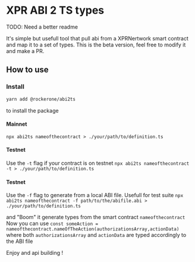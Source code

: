 # XPR ABI 2 TS types 

TODO: Need a better readme

It's simple but usefull tool that pull abi from a XPRNertwork smart contract and map it to a set of types. 
This is the beta version, feel free to modify it and make a PR.

## How to use 

### Install  
```bash 
yarn add @rockerone/abi2ts
``` 
to install the package

#### Mainnet 
```npx abi2ts nameofthecontract > ./your/path/to/definition.ts```

#### Testnet 
Use the `-t` flag if your contract is on testnet
```npx abi2ts nameofthecontract -t > ./your/path/to/definition.ts```

#### Testnet 
Use the `-f` flag to generate from a local ABI file. Usefull for test suite
```npx abi2ts nameofthecontract -f path/to/the/abifile.abi > ./your/path/to/definition.ts```



and "Boom" it generate types from the smart contract `nameofthecontract`
Now you can use 
```const someAction = nameofthecontract.nameOfTheAction(authorizationsArray,actionData)``` 
where both `authorizationsArray` and `actionData` are typed accordingly to the ABI file

Enjoy and api building !
